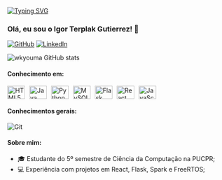 
[![Typing SVG](https://readme-typing-svg.herokuapp.com?font=Fira+Code&pause=1000&color=22711D&center=true&width=435&lines=Ohay%C5%8D+sekai;My+name's+Igor+Terplak;Welcome+%3C3)](https://git.io/typing-svg)

### Olá, eu sou o Igor Terplak Gutierrez! 👋

[![GitHub](https://img.shields.io/badge/GitHub-181717?style=for-the-badge&logo=github&logoColor=white)](https://github.com/wkyouma)  [![LinkedIn](https://img.shields.io/badge/LinkedIn-0077B5?style=for-the-badge&logo=linkedin&logoColor=white)](https://www.linkedin.com/in/igor-terplak-gutierrez/)

![wkyouma GitHub stats](https://github-readme-stats.vercel.app/api?username=wkyouma&show_icons=true&theme=merko)

#### Conhecimento em:
<div style="display: flex; gap: 10px;">
  <img height="30" width="40" src="https://cdn.jsdelivr.net/gh/devicons/devicon@latest/icons/html5/html5-original.svg" alt="HTML5" />
  <img height="30" width="40" src="https://cdn.jsdelivr.net/gh/devicons/devicon@latest/icons/java/java-original.svg" alt="Java" />
  <img height="30" width="40" src="https://cdn.jsdelivr.net/gh/devicons/devicon@latest/icons/python/python-original.svg" alt="Python" />
  <img height="30" width="40" src="https://cdn.jsdelivr.net/gh/devicons/devicon@latest/icons/mysql/mysql-original.svg" alt="MySQL" />
  <img height="30" width="40" src="https://cdn.jsdelivr.net/gh/devicons/devicon@latest/icons/flask/flask-original.svg" alt="Flask" />
  <img height="30" width="40" src="https://cdn.jsdelivr.net/gh/devicons/devicon@latest/icons/react/react-original.svg" alt="React" />
  <img height="30" width="40" src="https://cdn.jsdelivr.net/gh/devicons/devicon@latest/icons/javascript/javascript-original.svg" alt="JavaScript" />
 
</div>

#### Conhecimentos gerais:
<div style="display: inline_block"> 
    <img src="https://img.shields.io/badge/Git-F05032?style=for-the-badge&logo=git&logoColor=white" alt="Git"/>

</div>

#### Sobre mim:
- 🎓 Estudante do 5º semestre de Ciência da Computação na PUCPR;
- 💻 Experiência com projetos em React, Flask, Spark e FreeRTOS;





